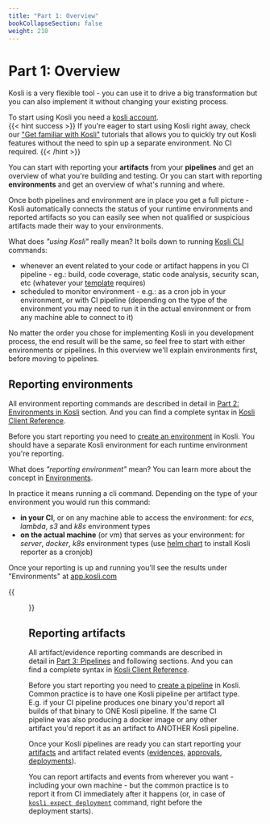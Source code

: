 ```yaml
---
title: "Part 1: Overview"
bookCollapseSection: false
weight: 210
---
```


# Part 1: Overview

Kosli is a very flexible tool - you can use it to drive a big transformation but you can also implement it without changing your existing process. 

To start using Kosli you need a [kosli account](https://app.kosli.com/sign-up).  
{{< hint success >}}
If you're eager to start using Kosli right away, check our ["Get familiar with Kosli"](/tutorials/get_familiar_with_kosli/) tutorials that allows you to quickly try out Kosli features without the need to spin up a separate environment. No CI required.
{{< /hint >}}

You can start with reporting your **artifacts** from your **pipelines** and get an overview of what you're building and testing. Or you can start with reporting **environments** and get an overview of what's running and where. 


Once both pipelines and environment are in place you get a full picture - Kosli automatically connects the status of your runtime environments and reported artifacts so you can easily see when not qualified or suspicious artifacts made their way to your environments.

What does *"using Kosli"* really mean? It boils down to running [Kosli CLI](/kosli_overview/kosli_tools/#cli) commands:
* whenever an event related to your code or artifact happens in you CI pipeline - eg.: build, code coverage, static code analysis, security scan, etc (whatever your [template](/kosli_overview/what_is_kosli/#template) requires)
* scheduled to monitor environment - e.g.: as a cron job in your environment, or with CI pipeline (depending on the type of the environment you may need to run it in the actual environment or from any machine able to connect to it)

No matter the order you chose for implementing Kosli in you development process, the end result will be the same, so feel free to start with either environments or pipelines. In this overview we'll explain environments first, before moving to pipelines.

## Reporting environments

All environment reporting commands are described in detail in [Part 2: Environments in Kosli](/getting_started/part_2_environments/) section. And you can find a complete syntax in [Kosli Client Reference](/client_reference/).

Before you start reporting you need to [create an environment](/getting_started/part_2_environments/#create-an-environment) in Kosli. You should have a separate Kosli environment for each runtime environment you're reporting.

What does *"reporting environment"* mean? You can learn more about the concept in [Environments](/kosli_overview/what_is_kosli/#environments).

In practice it means running a cli command. Depending on the type of your environment you would run this command:
* **in your CI**, or on any machine able to access the environment: for *ecs*, *lambda*, *s3* and *k8s* environment types
* **on the actual machine** (or vm) that serves as your environment: for *server*, *docker*, *k8s* environment types (use [helm chart](/helm) to install Kosli reporter as a cronjob)

Once your reporting is up and running you'll see the results under "Environments" at [app.kosli.com](https://app.kosli.com)

{{<figure src="/images/env-reporting.png" alt="Environments at app.kosli.com" width="900">}}

## Reporting artifacts

All artifact/evidence reporting commands are described in detail in [Part 3: Pipelines](/getting_started/part_3_pipelines/) and following sections. And you can find a complete syntax in [Kosli Client Reference](/client_reference/).

Before you start reporting you need to [create a pipeline](/getting_started/part_3_pipelines/#create-a-pipeline) in Kosli. Common practice is to have one Kosli pipeline per artifact type. E.g. if your CI pipeline produces one binary you'd report all builds of that binary to ONE Kosli pipeline. If the same CI pipeline was also producing a docker image or any other artifact you'd report it as an artifact to ANOTHER Kosli pipeline. 

Once your Kosli pipelines are ready you can start reporting your [artifacts](/getting_started/part_4_artifacts/) and artifact related events ([evidences](/getting_started/part_5_evidences/), [approvals](/getting_started/part_6_approvals/), [deployments](/getting_started/part_7_deployments/)).

You can report artifacts and events from wherever you want - including your own machine - but the common practice is to report it from CI immediately after it happens (or, in case of [`kosli expect deployment`](/client_reference/kosli_expect_deployment/) command, right before the deployment starts).

[comment]: <> (When reporting artifact and artifact related events, kosli needs to figure out what's the fingerprint of the artifact the report belongs to.)  

[comment]: <> (It can determine that in two ways:)
[comment]: <> (if you provide a name or path to the artifact, relative to the location from which you run )

